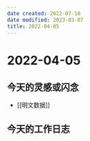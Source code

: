 ```yaml
---
date created: 2022-07-18
date modified: 2023-03-07
title: 2022-04-05
---
```


# 2022-04-05

## 今天的灵感或闪念

- [[明文数据]]

## 今天的工作日志
